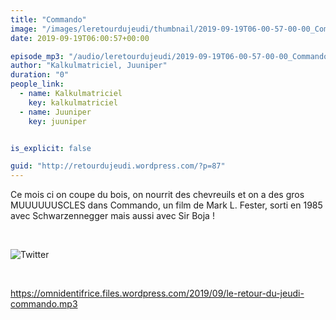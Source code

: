```yaml
---
title: "Commando"
image: "/images/leretourdujeudi/thumbnail/2019-09-19T06-00-57-00-00_Commando.jpg"
date: 2019-09-19T06:00:57+00:00

episode_mp3: "/audio/leretourdujeudi/2019-09-19T06-00-57-00-00_Commando.mp3"
author: "Kalkulmatriciel, Juuniper"
duration: "0"
people_link: 
  - name: Kalkulmatriciel
    key: kalkulmatriciel
  - name: Juuniper
    key: juuniper


is_explicit: false

guid: "http://retourdujeudi.wordpress.com/?p=87"
---
```


<PodcastHeader/>

<!-- ECRIRE LA DESCRIPTION DE L'EPISODE SOUS CETTE LIGNE -->
<p>Ce mois ci on coupe du bois, on nourrit des chevreuils et on a des gros MUUUUUUSCLES dans Commando, un film de Mark L. Fester, sorti en 1985 avec&nbsp;Schwarzennegger mais aussi avec Sir Boja !</p>
<p>&nbsp;</p>
<p><img src="/resources/leretourdujeudi/2019-09-19T06-00-57-00-00_Commando/twitter.jpg" alt="Twitter"></p>
<p>&nbsp;</p>
<p><a href="https://omnidentifrice.files.wordpress.com/2019/09/le-retour-du-jeudi-commando.mp3" rel="nofollow">https://omnidentifrice.files.wordpress.com/2019/09/le-retour-du-jeudi-commando.mp3</a></p>


